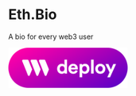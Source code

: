 # Eth.Bio

A bio for every web3 user

<a href="https://thirdweb.com/contracts/deploy?ipfs=QmWjjbgJXXgV1dPrM2v7NWyYyK8FEhLknqCQyEqVJ9qhGu%2F1" target="_blank">
  <img src="./tw_deploy_icons-09.png" alt="Deploy" width="240px">
</a>
